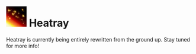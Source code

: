 
<h1><img src="https://github.com/galdar496/heatray/blob/master/Resources/logo.png" />    Heatray</h1>

Heatray is currently being entirely rewritten from the ground up. Stay tuned for more info!

